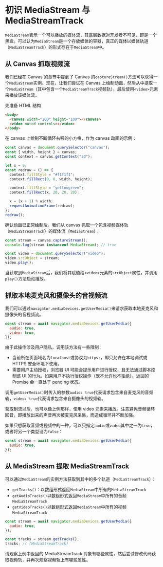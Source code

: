 # 初识 MediaStream 与 MediaStreamTrack

`MediaStream`表示一个可以播放的媒体流，其底层数据对开发者不可见，即是一个黑盒。可以认为`MediaStream`是一个存放媒体的容器，真正的媒体以媒体轨道（`MediaStreamTrack`）的形式存在于`MediaStream`中。

## 从 Canvas 抓取视频流

我们已经在 Canvas 的章节中提到了 Canvas 的`captureStream()`方法可以获得一个`MediaStream`实例。现在，让我们尝试在 Canvas 上绘制动画，然后从中提取一个`MediaStream`（其中包含一个`MediaStreamTrack`视频轨），最后使用`<video>`元素来播放该媒体流。

先准备 HTML 结构

```html
<body>
  <canvas width="100" height="100"></canvas>
  <video muted controls></video>
</body>
```

在 canvas 上绘制不断循环右移的小方格，作为 canvas 动画的示例：

```javascript
const canvas = document.querySelector("canvas");
const { width, height } = canvas;
const context = canvas.getContext("2d");

let x = 0;
const redraw = () => {
  context.fillStyle = "#f1f1f1";
  context.fillRect(0, 0, width, height);

  context.fillStyle = "yellowgreen";
  context.fillRect(x, 20, 20, 20);

  x = (x + 1) % width;
  requestAnimationFrame(redraw);
};
redraw();
```

确认动画已正常绘制后，我们从 canvas 抓取一个包含视频媒体轨（`MediaStreamTrack`）的媒体流（`MediaStream`）：

```javascript
const stream = canvas.captureStream();
console.log(stream instanceof MediaStream); // true

const video = document.querySelector("video");
video.srcObject = stream;
video.play();
```

当获取到`MediaStream`后，我们将其赋值给`<video>`元素的`srcObject`属性，并调用`play()`方法启动播放。

## 抓取本地麦克风和摄像头的音视频流

我们可以通过`navigator.mediaDevices.getUserMedia()`来请求获取本地麦克风和摄像头的音视频流。

```javascript
const stream = await navigator.mediaDevices.getUserMedia({
  audio: true,
  video: true,
});
```

由于此操作涉及用户隐私，调用该方法有一些限制：

- 当前所在页面域名为`localhost`或协议为`https:`，即只允许在本地调试或 HTTPS 安全环境下使用。
- 需要用户主动授权，浏览器 UI 可能会提示用户进行授权，且无法通过脚本控制该 UI 的行为。如果用户不执行授权操作（既不允许也不拒绝），返回的 Promise 会一直处于 pending 状态。

调用`getUserMedia()`时传入的参数`audio: true`代表请求包含来自麦克风的音频轨，`video: true`代表请求包含来自摄像头的视频轨。

获取到流以后，也可以像上例那样，使用 video 元素来播放。注意避免音频循环回音，即播放出来的声音再次被麦克风采集，而造成循环并不断加强。

如果只想获取音频或视频中的一种，可以只指定`audio`或`video`其中之一为`true`，或者将另一个类型设为`false`：

```javascript
const stream = await navigator.mediaDevices.getUserMedia({
  audio: true,
});
```

## 从 MediaStream 提取 MediaStreamTrack

可以通过`MediaStream`的实例方法获取到其中的多个轨道（`MediaStreamTrack`）：

- `getTracks()`：以数组形式返回`MediaStream`中所有的`MediaStreamTrack`
- `getAudioTracks()`以数组形式返回`MediaStream`中所有的音频`MediaStreamTrack`
- `getVideoTracks()`以数组形式返回`MediaStream`中所有的视频`MediaStreamTrack`

```javascript
const stream = await navigator.mediaDevices.getUserMedia({
  audio: true,
});

const tracks = stream.getTracks();
tracks; // [MediaStreamTrack]
```

请观察上例中返回的 MediaStreamTrack 对象有哪些属性，然后尝试修改代码获取视频轨，并再次观察视频轨上有哪些属性。
